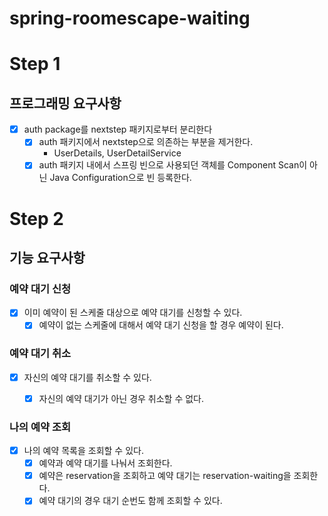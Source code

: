 # spring-roomescape-waiting

# Step 1
## 프로그래밍 요구사항
* [x] auth package를 nextstep 패키지로부터 분리한다
    * [x] auth 패키지에서 nextstep으로 의존하는 부분을 제거한다.
      * UserDetails, UserDetailService
    * [x] auth 패키지 내에서 스프링 빈으로 사용되던 객체를 Component Scan이 아닌 Java Configuration으로 빈 등록한다.

# Step 2
## 기능 요구사항
### 예약 대기 신청
* [x] 이미 예약이 된 스케줄 대상으로 예약 대기를 신청할 수 있다.
  * [x] 예약이 없는 스케줄에 대해서 예약 대기 신청을 할 경우 예약이 된다.

### 예약 대기 취소
* [x] 자신의 예약 대기를 취소할 수 있다.
    * [x] 자신의 예약 대기가 아닌 경우 취소할 수 없다.


### 나의 예약 조회
* [x] 나의 예약 목록을 조회할 수 있다.
    * [x] 예약과 예약 대기를 나눠서 조회한다.
    * [x] 예약은 reservation을 조회하고 예약 대기는 reservation-waiting을 조회한다.
    * [x] 예약 대기의 경우 대기 순번도 함께 조회할 수 있다.
